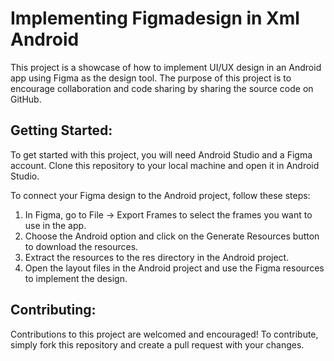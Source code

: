 # Implementing Figmadesign in Xml Android

This project is a showcase of how to implement UI/UX design in an Android app using Figma as the design tool. The purpose of this project is to encourage collaboration and code sharing by sharing the source code on GitHub.

## Getting Started:

To get started with this project, you will need Android Studio and a Figma account. Clone this repository to your local machine and open it in Android Studio.

To connect your Figma design to the Android project, follow these steps:

1. In Figma, go to File -> Export Frames to select the frames you want to use in the app.
2. Choose the Android option and click on the Generate Resources button to download the resources.
3. Extract the resources to the res directory in the Android project.
4. Open the layout files in the Android project and use the Figma resources to implement the design.

## Contributing:

Contributions to this project are welcomed and encouraged! To contribute, simply fork this repository and create a pull request with your changes.
